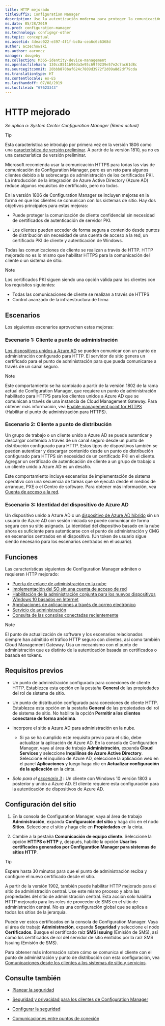 ```yaml
---
title: HTTP mejorado
titleSuffix: Configuration Manager
description: Use la autenticación moderna para proteger la comunicación de cliente sin necesidad de certificados PKI.
ms.date: 05/28/2019
ms.prod: configuration-manager
ms.technology: configmgr-other
ms.topic: conceptual
ms.assetid: 4deac022-e397-4f1f-bc0a-cea6c6c6368d
author: aczechowski
ms.author: aaroncz
manager: dougeby
ms.collection: M365-identity-device-management
ms.openlocfilehash: 130cc8511b90da3e95c69f9239e57e2c7ac61d8c
ms.sourcegitcommit: 20bbb870baf624c7809d3972f2d09a8d2df79cda
ms.translationtype: HT
ms.contentlocale: es-ES
ms.lasthandoff: 07/08/2019
ms.locfileid: "67623343"
---
```

# <a name="enhanced-http"></a>HTTP mejorado

*Se aplica a: System Center Configuration Manager (Rama actual)*

<!--1356889,1358460-->

> [!Tip]  
> Esta característica se introdujo por primera vez en la versión 1806 como una [característica de versión preliminar](/sccm/core/servers/manage/pre-release-features). A partir de la versión 1810, ya no es una característica de versión preliminar.  

Microsoft recomienda usar la comunicación HTTPS para todas las vías de comunicación de Configuration Manager, pero es un reto para algunos clientes debido a la sobrecarga de administración de los certificados PKI. La introducción de la integración de Azure Active Directory (Azure AD) reduce algunos requisitos de certificado, pero no todos.

En la versión 1806 de Configuration Manager se incluyen mejoras en la forma en que los clientes se comunican con los sistemas de sitio. Hay dos objetivos principales para estas mejoras:  

- Puede proteger la comunicación de cliente confidencial sin necesidad de certificados de autenticación de servidor PKI.  

- Los clientes pueden acceder de forma segura a contenido desde puntos de distribución sin necesidad de una cuenta de acceso a la red, un certificado PKI de cliente y autenticación de Windows.  

Todas las comunicaciones de cliente se realizan a través de HTTP. HTTP mejorado no es lo mismo que habilitar HTTPS para la comunicación del cliente o un sistema de sitio.<!-- SCCMDocs issue #1212 -->

> [!Note]  
> Los certificados PKI siguen siendo una opción válida para los clientes con los requisitos siguientes:  
>
> - Todas las comunicaciones de cliente se realizan a través de HTTPS  
> - Control avanzado de la infraestructura de firma  


## <a name="bkmk_scenario"></a>Escenarios

Los siguientes escenarios aprovechan estas mejoras:  

### <a name="bkmk_scenario1"></a> Escenario 1: Cliente a punto de administración

<!--1356889-->
[Los dispositivos unidos a Azure AD](/azure/active-directory/devices/concept-azure-ad-join) se pueden comunicar con un punto de administración configurado para HTTP. El servidor de sitio genera un certificado para el punto de administración para que pueda comunicarse a través de un canal seguro.

> [!Note]  
> Este comportamiento se ha cambiado a partir de la versión 1802 de la rama actual de Configuration Manager, que requiere un punto de administración habilitado para HTTPS para los clientes unidos a Azure AD que se comunican a través de una instancia de Cloud Management Gateway. Para obtener más información, vea [Enable management point for HTTPS](/sccm/core/clients/manage/cmg/certificates-for-cloud-management-gateway#bkmk_mphttps) (Habilitar el punto de administración para HTTPS).  

### <a name="bkmk_scenario2"></a> Escenario 2: Cliente a punto de distribución

<!--1358228-->
Un grupo de trabajo o un cliente unido a Azure AD se puede autenticar y descargar contenido a través de un canal seguro desde un punto de distribución configurado para HTTP. Estos tipos de dispositivos también se pueden autenticar y descargar contenido desde un punto de distribución configurado para HTTPS sin necesidad de un certificado PKI en el cliente. Agregar un certificado de autenticación de cliente a un grupo de trabajo o un cliente unido a Azure AD es un desafío.

Este comportamiento incluye escenarios de implementación de sistema operativo con una secuencia de tareas que se ejecuta desde el medios de arranque, PXE o el Centro de software. Para obtener más información, vea [Cuenta de acceso a la red](/sccm/core/plan-design/hierarchy/accounts#network-access-account).<!--1358278-->

### <a name="bkmk_scenario3"></a> Escenario 3: Identidad del dispositivo de Azure AD

<!--1358460-->
Un dispositivo unido a Azure AD o un [dispositivo de Azure AD híbrido](/azure/active-directory/devices/concept-azure-ad-join-hybrid) sin un usuario de Azure AD con sesión iniciada se puede comunicar de forma segura con su sitio asignado. La identidad del dispositivo basado en la nube ahora es suficiente para autenticarse con el punto de administración y CMG en escenarios centrados en el dispositivo. (Un token de usuario sigue siendo necesario para los escenarios centrados en el usuario).  


## <a name="features"></a>Funciones

Las características siguientes de Configuration Manager admiten o requieren HTTP mejorado:

- [Puerta de enlace de administración en la nube](/sccm/core/clients/manage/cmg/plan-cloud-management-gateway)
- [Implementación del SO sin una cuenta de acceso de red](/sccm/osd/plan-design/planning-considerations-for-automating-tasks#enhanced-http)
- [Habilitación de la administración conjunta para los nuevos dispositivos Windows 10 basados en Internet](/sccm/comanage/tutorial-co-manage-new-devices)
- [Aprobaciones de aplicaciones a través de correo electrónico](/sccm/apps/deploy-use/app-approval#bkmk_email-approve)
- [Servicio de administración](/sccm/core/plan-design/hierarchy/plan-for-the-sms-provider#bkmk_admin-service)
- [Consulta de las consolas conectadas recientemente](/sccm/core/servers/manage/admin-console#bkmk_viewconnected)

> [!Note]  
> El punto de actualización de software y los escenarios relacionados siempre han admitido el tráfico HTTP seguro con clientes, así como también Cloud Management Gateway. Usa un mecanismo con el punto de administración que es distinto de la autenticación basada en certificados o basada en tokens.<!-- SCCMDocs issue #1148 -->


## <a name="prerequisites"></a>Requisitos previos  

- Un punto de administración configurado para conexiones de cliente HTTP. Establezca esta opción en la pestaña **General** de las propiedades del rol de sistema de sitio.  

- Un punto de distribución configurado para conexiones de cliente HTTP. Establezca esta opción en la pestaña **General** de las propiedades del rol de sistema de sitio. No habilite la opción **Permitir a los clientes conectarse de forma anónima**.  

- Incorpore el sitio a Azure AD para administración en la nube.  

    - Si ya se ha cumplido este requisito previo para el sitio, debe actualizar la aplicación de Azure AD. En la consola de Configuration Manager, vaya al área de trabajo **Administración**, expanda **Cloud Services** y seleccione **Inquilinos de Azure Active Directory**. Seleccione el inquilino de Azure AD, seleccione la aplicación web en el panel **Aplicaciones** y luego haga clic en **Actualizar configuración de la aplicación** en la cinta.  

- *Solo para el [escenario 3](#bkmk_scenario3)* : Un cliente con Windows 10 versión 1803 o posterior y unido a Azure AD. El cliente requiere esta configuración para la autenticación de dispositivos de Azure AD.<!-- SCCMDocs issue 1126 -->


## <a name="configure-the-site"></a>Configuración del sitio

1. En la consola de Configuration Manager, vaya al área de trabajo **Administración**, expanda **Configuración del sitio** y haga clic en el nodo **Sitios**. Seleccione el sitio y haga clic en **Propiedades** en la cinta.  

2. Cambie a la pestaña **Comunicación de equipo cliente**. Seleccione la opción **HTTPS o HTTP** y, después, habilite la opción **Usar los certificados generados por Configuration Manager para sistemas de sitios HTTP**.  

> [!Tip]
> Espere hasta 30 minutos para que el punto de administración reciba y configure el nuevo certificado desde el sitio.

<!--3798957-->
A partir de la versión 1902, también puede habilitar HTTP mejorado para el sitio de administración central. Use este mismo proceso y abra las propiedades del sitio de administración central. Esta acción solo habilita HTTP mejorado para los roles de proveedor de SMS en el sitio de administración central. No es una configuración global que se aplica a todos los sitios de la jerarquía.

Puede ver estos certificados en la consola de Configuration Manager. Vaya al área de trabajo **Administración**, expanda **Seguridad** y seleccione el nodo **Certificados**. Busque el certificado raíz **SMS Issuing** (Emisión de SMS), así como los certificados de rol del servidor de sitio emitidos por la raíz SMS Issuing (Emisión de SMS).

Para obtener más información sobre cómo se comunica el cliente con el punto de administración y punto de distribución con esta configuración, vea [Comunicaciones desde los clientes a los sistemas de sitio y servicios](/sccm/core/plan-design/hierarchy/communications-between-endpoints#Planning_Client_to_Site_System).


## <a name="see-also"></a>Consulte también

- [Planear la seguridad](/sccm/core/plan-design/security/plan-for-security)  

- [Seguridad y privacidad para los clientes de Configuration Manager](/sccm/core/clients/deploy/plan/security-and-privacy-for-clients)  

- [Configurar la seguridad](/sccm/core/plan-design/security/configure-security)  

- [Comunicaciones entre puntos de conexión](/sccm/core/plan-design/hierarchy/communications-between-endpoints)  
